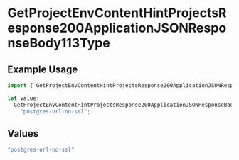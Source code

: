 # GetProjectEnvContentHintProjectsResponse200ApplicationJSONResponseBody113Type

## Example Usage

```typescript
import { GetProjectEnvContentHintProjectsResponse200ApplicationJSONResponseBody113Type } from "@vercel/sdk/models/getprojectenvop.js";

let value:
  GetProjectEnvContentHintProjectsResponse200ApplicationJSONResponseBody113Type =
    "postgres-url-no-ssl";
```

## Values

```typescript
"postgres-url-no-ssl"
```